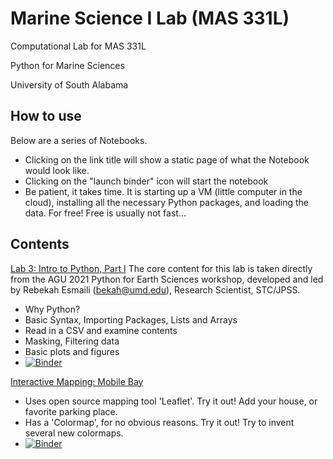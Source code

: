 # Marine Science I Lab (MAS 331L)
Computational Lab for MAS 331L 

Python for Marine Sciences

University of South Alabama

## How to use
Below are a series of Notebooks.  
- Clicking on the link title will show a static page of what the Notebook would look like.  
- Clicking on the "launch binder" icon will start the notebook
- Be patient, it takes time.  It is starting up a VM (little computer in the cloud), installing all the necessary Python packages, and loading the data.  For free!  Free is usually not fast...


## Contents
[Lab 3: Intro to Python, Part I](Lab3_Intro_to_Python_1.ipynb)
The core content for this lab is taken directly from the AGU 2021 Python for Earth Sciences workshop, developed and led by Rebekah Esmaili (bekah@umd.edu), Research Scientist, STC/JPSS.
- Why Python?
- Basic Syntax, Importing Packages, Lists and Arrays
- Read in a CSV and examine contents
- Masking, Filtering data
- Basic plots and figures 
- [![Binder](https://mybinder.org/badge_logo.svg)](https://mybinder.org/v2/gh/l3-hpc/intro-computational-marine-sciences.git/main?labpath=Lab3_Intro_to_Python_1.ipynb)


[Interactive Mapping: Mobile Bay](Mobile.ipynb)
- Uses open source mapping tool 'Leaflet'.  Try it out!  Add your house, or favorite parking place.
- Has a 'Colormap', for no obvious reasons. Try it out!  Try to invent several new colormaps.   
- [![Binder](https://mybinder.org/badge_logo.svg)](https://mybinder.org/v2/gh/l3-hpc/intro-computational-marine-sciences.git/main?labpath=Mobile.ipynb)
